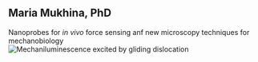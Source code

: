 ## Maria Mukhina, PhD
Nanoprobes for *in vivo* force sensing anf new microscopy techniques for mechanobiology  
![Mechaniluminescence excited by gliding dislocation](https://github.com/mmuxika/mariamukhina.github.io/blob/main/images/dislocation-glide-ML.gif) 
